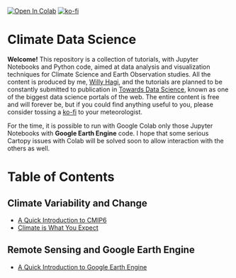 [![Open In Colab](https://colab.research.google.com/assets/colab-badge.svg)](https://colab.research.google.com/github/willyhagi/climate-data-science)
[![ko-fi](https://www.ko-fi.com/img/githubbutton_sm.svg)](https://ko-fi.com/H2H21E5EB)

# Climate Data Science

**Welcome!** This repository is a collection of tutorials, with Jupyter Notebooks and Python code, aimed at data analysis and visualization techniques for Climate Science and Earth Observation studies. All the content is produced by me, [Willy Hagi](https://linktr.ee/willyhagi), and the tutorials are planned to be constantly submitted to publication in [Towards Data Science](https://towardsdatascience.com/), known as one of the biggest data science portals of the web. The entire content is free and will forever be, but if you could find anything useful to you, please consider tossing a [ko-fi](https://ko-fi.com/willyhagi) to your meteorologist.  

For the time, it is possible to run with Google Colab only those Jupyter Notebooks with **Google Earth Engine** code. I hope that some serious Cartopy issues with Colab will be solved soon to allow interaction with the others as well.  


# Table of Contents 

## Climate Variability and Change
* [A Quick Introduction to CMIP6](https://towardsdatascience.com/a-quick-introduction-to-cmip6-e017127a49d3)
* [Climate is What You Expect](https://towardsdatascience.com/climate-is-what-you-expect-20c57da1ac24)

## Remote Sensing and Google Earth Engine
* [A Quick Introduction to Google Earth Engine](https://towardsdatascience.com/a-quick-introduction-to-google-earth-engine-c6a608c5febe)
